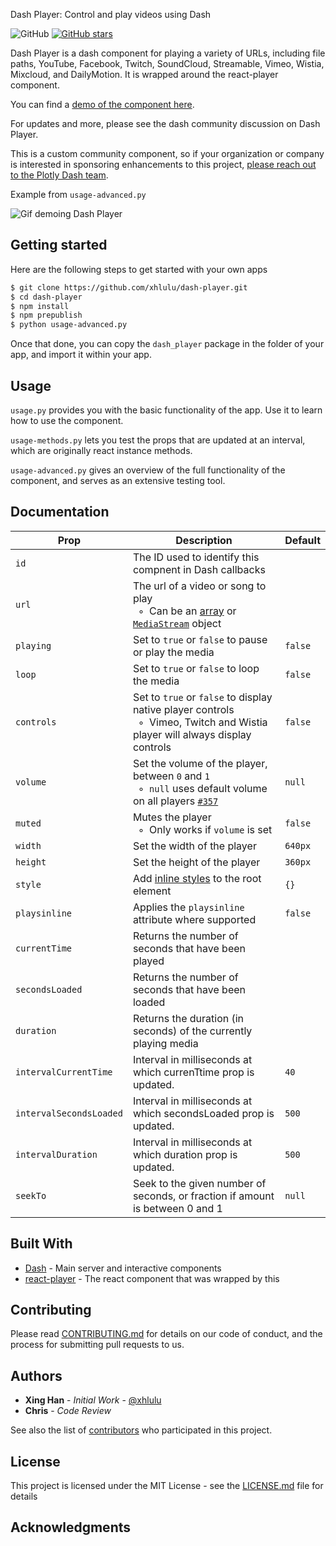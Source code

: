Dash Player: Control and play videos using Dash

![GitHub](https://img.shields.io/github/license/mashape/apistatus.svg)
[![GitHub stars](https://img.shields.io/github/stars/xhlulu/dash-player.svg)](https://github.com/xhlulu/dash-player/stargazers)

Dash Player is a dash component for playing a variety of URLs, including file paths, YouTube, Facebook, Twitch, SoundCloud, Streamable, Vimeo, Wistia, Mixcloud, and DailyMotion. It is wrapped around the react-player component.

You can find a [demo of the component here](http://dash-player-usage.herokuapp.com).

For updates and more, please see the dash community discussion on Dash Player.

This is a custom community component, so if your organization or company is interested in sponsoring enhancements to this project, [please reach out to the Plotly Dash team](https://plot.ly/dash/pricing).

Example from `usage-advanced.py`

![Gif demoing Dash Player](images/usage-advanced.gif)


## Getting started

Here are the following steps to get started with your own apps
```sh
$ git clone https://github.com/xhlulu/dash-player.git
$ cd dash-player
$ npm install
$ npm prepublish
$ python usage-advanced.py
```

Once that done, you can copy the `dash_player` package in the folder of your app, and import it within your app.

## Usage

`usage.py` provides you with the basic functionality of the app. Use it to learn how to use the component.

`usage-methods.py` lets you test the props that are updated at an interval, which are originally react instance methods.

`usage-advanced.py` gives an overview of the full functionality of the component, and serves as an extensive testing tool.

## Documentation


Prop | Description | Default
---- | ----------- | -------
`id` | The ID used to identify this compnent in Dash callbacks |
`url` | The url of a video or song to play<br/>&nbsp; ◦ &nbsp;Can be an [array](#multiple-sources-and-tracks) or [`MediaStream`](https://developer.mozilla.org/en-US/docs/Web/API/MediaStream) object
`playing` | Set to `true` or `false` to pause or play the media | `false`
`loop` | Set to `true` or `false` to loop the media | `false`
`controls` | Set to `true` or `false` to display native player controls<br />&nbsp; ◦ &nbsp;Vimeo, Twitch and Wistia player will always display controls | `false`
`volume` | Set the volume of the player, between `0` and `1`<br/>&nbsp; ◦ &nbsp;`null` uses default volume on all players [`#357`](https://github.com/CookPete/react-player/issues/357) | `null`
`muted` | Mutes the player<br/>&nbsp; ◦ &nbsp;Only works if `volume` is set | `false`
`width` | Set the width of the player | `640px`
`height` | Set the height of the player | `360px`
`style` | Add [inline styles](https://facebook.github.io/react/tips/inline-styles.html) to the root element | `{}`
`playsinline` | Applies the `playsinline` attribute where supported | `false`
`currentTime` | Returns the number of seconds that have been played
`secondsLoaded` | Returns the number of seconds that have been loaded
`duration` | Returns the duration (in seconds) of the currently playing media
`intervalCurrentTime`| Interval in milliseconds at which currenTtime prop is updated. | `40`
`intervalSecondsLoaded` | Interval in milliseconds at which secondsLoaded prop is updated. | `500`
`intervalDuration` | Interval in milliseconds at which duration prop is updated. | `500`
`seekTo` | Seek to the given number of seconds, or fraction if amount is between 0 and 1 | `null`


## Built With

* [Dash](https://dash.plot.ly/) - Main server and interactive components
* [react-player](https://www.npmjs.com/package/react-player) - The react component that was wrapped by this

## Contributing

Please read [CONTRIBUTING.md](CONTRIBUTING.md) for details on our code of conduct, and the process for submitting pull requests to us.


## Authors

* **Xing Han** - *Initial Work* - [@xhlulu](https://github.com/xhlulu)
* **Chris** - *Code Review*

See also the list of [contributors](https://github.com/xhlulu/dash-player/contributors) who participated in this project.

## License

This project is licensed under the MIT License - see the [LICENSE.md](LICENSE.md) file for details

## Acknowledgments
